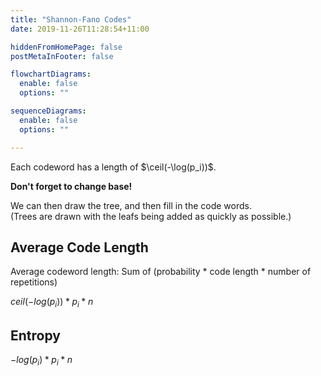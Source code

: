 ```yaml
---
title: "Shannon-Fano Codes"
date: 2019-11-26T11:28:54+11:00

hiddenFromHomePage: false
postMetaInFooter: false

flowchartDiagrams:
  enable: false
  options: ""

sequenceDiagrams: 
  enable: false
  options: ""

---
```


Each codeword has a length of $\ceil(-\log(p_i))$.

**Don't forget to change base!**

We can then draw the tree, and then fill in the code words.  
(Trees are drawn with the leafs being added as quickly as possible.)


## Average Code Length

Average codeword length: Sum of (probability * code length * number of repetitions)

$ceil(-log(p_i)) * p_i * n$

## Entropy

$-log(p_i) * p_i * n$  
